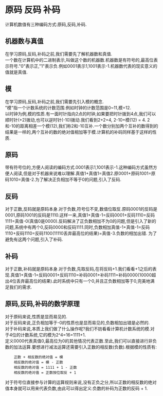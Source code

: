# 原码 反码 补码　　
计算机数值有三种编码方式:原码,反码,补码.
## 机器数与真值
在学习原码,反码,补码之前,我们需要先了解机器数和真值.  
一个数在计算机中的二进制表示,叫做这个数的机器数.机器数是有符号的,最高位表示符号."0"表示正,"1"表示负.例如0001表示1,1001表示-1.机器数代表的现实意义的值就是真值.
## 模
在学习原码,反码,补码之前,我们需要先引入模的概念.   
"模"指一个计数系统的计数范围.例如时钟的计数范围是0~11,模=12.  
以时钟为例,模的性质.有一面时针指向2点的时钟,如果要把时针拨到4点,我们可以顺时针(+2)拨动,也可以逆时针(-10)拨动.我们看到2+2=4, 2-10+模(12) = 4. 2和-10的距离相差一个模(12),我们称2和-10互补.一个数分别加两个互补的数得到的结果是一样的,两个互补的数的绝对值相加等于模.计算机的补码同样基于这样的性质.  
## 原码
带有符号位的,方便人阅读的编码方式.0001表示1,1001表示-1.这种编码方式虽然方便人阅读,但是对于机器来说难以理解.真值1+真值1=真值2.原0001+原码1001=原码1010=真值-2.为了解决正负相加不等于0的问题,引入了反码.
## 反码
对于正数,反码就是原码本身.对于负数,符号位不变,数值位取反.原码0001的反码是0001,原码1001的反码是1110.这样一来,真值1+真值-1=反码0001+反码1110=反码1111=真值-0(真值0是0000).反码解决了正负数相加不为0的问题,但是引入了新的问题,系统中有两个0,反码0000和反码1111.同时,负数相加真值-1+真值-1=反码1110+反码1110=反码1100(11110丢弃最高位的结果)=真值-3.负数的相加出错.
为了避免有这两个问题,引入了补码.
## 补码
对于正数,补码就是原码本身.对于负数,先取反码,在将反码+1.我们看看+1之后的表现.真值1+真值-1=反码0001+反码1110=补码0001+补码1111=补码0000(10000超出4位丢弃最高位的结果).此时系统中只有一个0,并且正负数相加等于0,完美地满足我们的需求.
## 原码,反码,补码的数学原理
对于原码来说,性质是显而易见的.  
对于反码来说,正负相加等于-0的性质也是显而易见的,负数相加出错是必然的.  
对于补码来说,本质上我们做了什么操作呢?我们不妨看看计算机计数系统的模.对于4位的计数系统,它的模为2^4=16=1111+1.  
定义0000代表真值0,最高位为0的其他情况代表正数.至此,我们可以直接进行非负数的加法运算.要想进行减法运算还需要引入正数的相反数(负数).根据模的性质有:

        正数 + 相反数的绝对值 = 模
        相反数的绝对值 = 模 - 正数
        相反数的绝对值 = 1111 + 1 - 正数
        相反数的绝对值 = 正数按位取反 + 1

对于符号位直接参与计算的运算规则来说,没有正负之分,所以正数的相反数的绝对值本身就可以用来代表负数,由此可以得出定义:负数的补码为正数的反码 + 1.
